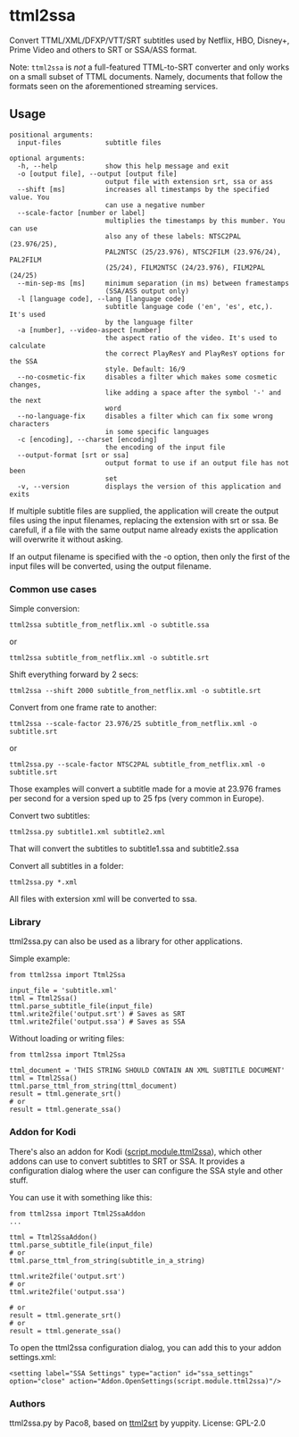 # ttml2ssa
Convert TTML/XML/DFXP/VTT/SRT subtitles used by Netflix, HBO, Disney+, Prime Video and others to SRT or SSA/ASS format.

Note: `ttml2ssa` is *not* a full-featured TTML-to-SRT converter and only works on a small subset of TTML documents. Namely, documents that follow the formats seen on the aforementioned streaming services.

## Usage
```
positional arguments:
  input-files           subtitle files

optional arguments:
  -h, --help            show this help message and exit
  -o [output file], --output [output file]
                        output file with extension srt, ssa or ass
  --shift [ms]          increases all timestamps by the specified value. You
                        can use a negative number
  --scale-factor [number or label]
                        multiplies the timestamps by this mumber. You can use
                        also any of these labels: NTSC2PAL (23.976/25),
                        PAL2NTSC (25/23.976), NTSC2FILM (23.976/24), PAL2FILM
                        (25/24), FILM2NTSC (24/23.976), FILM2PAL (24/25)
  --min-sep-ms [ms]     minimum separation (in ms) between framestamps
                        (SSA/ASS output only)
  -l [language code], --lang [language code]
                        subtitle language code ('en', 'es', etc,). It's used
                        by the language filter
  -a [number], --video-aspect [number]
                        the aspect ratio of the video. It's used to calculate
                        the correct PlayResY and PlayResY options for the SSA
                        style. Default: 16/9
  --no-cosmetic-fix     disables a filter which makes some cosmetic changes,
                        like adding a space after the symbol '-' and the next
                        word
  --no-language-fix     disables a filter which can fix some wrong characters
                        in some specific languages
  -c [encoding], --charset [encoding]
                        the encoding of the input file
  --output-format [srt or ssa]
                        output format to use if an output file has not been
                        set
  -v, --version         displays the version of this application and exits
```
If multiple subtitle files are supplied, the application will create the
output files using the input filenames, replacing the extension with srt or ssa.
Be carefull, if a file with the same output name already exists the application
will overwrite it without asking.

If an output filename is specified with the -o option, then only the first of
the input files will be converted, using the output filename.


### Common use cases

Simple conversion:
```
ttml2ssa subtitle_from_netflix.xml -o subtitle.ssa
```
or
```
ttml2ssa subtitle_from_netflix.xml -o subtitle.srt
```

Shift everything forward by 2 secs:
```
ttml2ssa --shift 2000 subtitle_from_netflix.xml -o subtitle.srt
```

Convert from one frame rate to another:
```
ttml2ssa --scale-factor 23.976/25 subtitle_from_netflix.xml -o subtitle.srt
```
or
```
ttml2ssa.py --scale-factor NTSC2PAL subtitle_from_netflix.xml -o subtitle.srt
```
Those examples will convert a subtitle made for a movie at 23.976 frames per second for a version sped up to 25 fps (very common in Europe).

Convert two subtitles:
```
ttml2ssa.py subtitle1.xml subtitle2.xml
```
That will convert the subtitles to subtitle1.ssa and subtitle2.ssa

Convert all subtitles in a folder:
```
ttml2ssa.py *.xml
```
All files with extersion xml will be converted to ssa.

### Library
ttml2ssa.py can also be used as a library for other applications.

Simple example:
```
from ttml2ssa import Ttml2Ssa

input_file = 'subtitle.xml'
ttml = Ttml2Ssa()
ttml.parse_subtitle_file(input_file)
ttml.write2file('output.srt') # Saves as SRT
ttml.write2file('output.ssa') # Saves as SSA
```
Without loading or writing files:
```
from ttml2ssa import Ttml2Ssa

ttml_document = 'THIS STRING SHOULD CONTAIN AN XML SUBTITLE DOCUMENT'
ttml = Ttml2Ssa()
ttml.parse_ttml_from_string(ttml_document)
result = ttml.generate_srt()
# or
result = ttml.generate_ssa()
```

### Addon for Kodi
There's also an addon for Kodi
([script.module.ttml2ssa](https://github.com/Paco8/kodi-repo/blob/master/packages/script.module.ttml2ssa/script.module.ttml2ssa-0.1.9.zip)),
which other addons can use to convert subtitles to SRT or SSA.
It provides a configuration dialog where the user can configure the SSA style and other stuff.

You can use it with something like this:
```
from ttml2ssa import Ttml2SsaAddon
...

ttml = Ttml2SsaAddon()
ttml.parse_subtitle_file(input_file)
# or
ttml.parse_ttml_from_string(subtitle_in_a_string)

ttml.write2file('output.srt')
# or
ttml.write2file('output.ssa')

# or
result = ttml.generate_srt()
# or
result = ttml.generate_ssa()
```

To open the ttml2ssa configuration dialog, you can add this to your addon settings.xml:
```
<setting label="SSA Settings" type="action" id="ssa_settings" option="close" action="Addon.OpenSettings(script.module.ttml2ssa)"/>
```

### Authors
ttml2ssa.py by Paco8, based on [ttml2srt](https://github.com/yuppity/ttml2srt) by yuppity.
License: GPL-2.0
